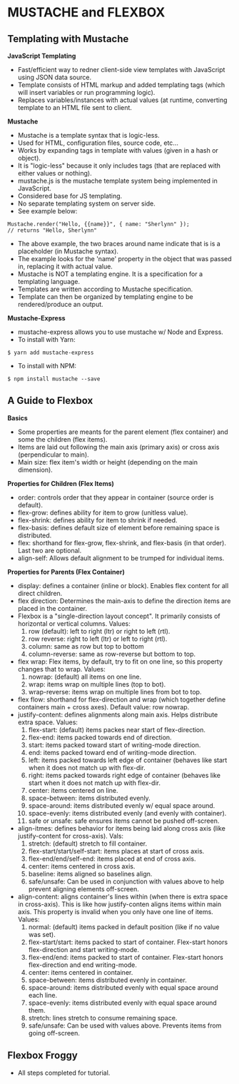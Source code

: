 # MUSTACHE and FLEXBOX

## Templating with Mustache 

**JavaScript Templating**
- Fast/efficient way to redner client-side view templates with JavaScript using JSON data source. 
- Template consists of HTML markup and added templating tags (which will insert variables or run programming logic).
- Replaces variables/instances with actual values (at runtime, converting template to an HTML file sent to client. 

**Mustache**
- Mustache is a template syntax that is logic-less. 
- Used for HTML, configuration files, source code, etc...
- Works by expanding tags in template with values (given in a hash or object). 
- It is "logic-less" because it only includes tags (that are replaced with either values or nothing). 
- mustache.js is the mustache template system being implemented in JavaScript. 
- Considered base for JS templating. 
- No separate templating system on server side. 
- See example below:

```
Mustache.render("Hello, {{name}}", { name: "Sherlynn" });
// returns "Hello, Sherlynn"
```

- The above example, the two braces around name indicate that is is a placeholder (in Mustache syntax).
- The example looks for the 'name' property in the object that was passed in, replacing it with actual value.
- Mustache is NOT a templating engine. It is a specification for a templating language.
- Templates are written according to Mustache specification.
- Template can then be organized by templating engine to be rendered/produce an output. 

**Mustache-Express**
- mustache-express allows you to use mustache w/ Node and Express.
- To install with Yarn:

```
$ yarn add mustache-express
```

- To install with NPM: 

```
$ npm install mustache --save
```

## A Guide to Flexbox

**Basics**
- Some properties are meants for the parent element (flex container) and some the children (flex items).
- Items are laid out following the main axis (primary axis) or cross axis (perpendicular to main). 
- Main size: flex item's width or height (depending on the main dimension).

**Properties for Children (Flex Items)**
- order: controls order that they appear in container (source order is default).
- flex-grow: defines ability for item to grow (unitless value). 
- flex-shrink: defines ability for item to shrink if needed. 
- flex-basis: defines default size of element before remaining space is distributed. 
- flex: shorthand for flex-grow, flex-shrink, and flex-basis (in that order). Last two are optional. 
- align-self: Allows default alignment to be trumped for individual items. 

**Properties for Parents (Flex Container)**

- display: defines a container (inline or block). Enables flex content for all direct children. 
- flex direction: Determines the main-axis to define the direction items are placed in the container. 
- Flexbox is a "single-direction layout concept". It primarily consists of horizontal or vertical columns. Values:
  1. row (default): left to right (ltr) or right to left (rtl).
  2. row reverse: right to left (ltr) or left to right (rtl). 
  3. column: same as row but top to bottom
  4. column-reverse: same as row-reverse but bottom to top. 
- flex wrap: Flex items, by default, try to fit on one line, so this property changes that to wrap. Values:
  1. nowrap: (default) all items on one line.
  2. wrap: items wrap on multiple lines (top to bot).
  3. wrap-reverse: items wrap on multiple lines from bot to top. 
- flex flow: shorthand for flex-direction and wrap (which together define containers main + cross axes). Default value: row nowrap. 
- justify-content: defines alignments along main axis. Helps distribute extra space. Values:
  1. flex-start: (default) items packes near start of flex-direction. 
  2. flex-end: items packed towards end of direction. 
  3. start: items packed toward start of writing-mode direction.
  4. end: items packed toward end of writing-mode direction.
  5. left: items packed towards left edge of container (behaves like start when it does not match up with flex-dir.
  6. right: items packed towards right edge of container (behaves like start when it does not match up with flex-dir.
  7. center: items centered on line.
  8. space-between: items distributed evenly.
  9. space-around: items distributed evenly w/ equal space around. 
  10. space-evenly: items distributed evenly (and evenly with container).
  11. safe or unsafe: safe ensures items cannot be pushed off-screen. 
- align-itmes: defines behavior for items being laid along cross axis (like justify-content for cross-axis). Vals:
  1. stretch: (default) stretch to fill container.
  2. flex-start/start/self-start: items places at start of cross axis. 
  3. flex-end/end/self-end: items placed at end of cross axis. 
  4. center: items centered in cross axis. 
  5. baseline: items aligned so baselines align. 
  6. safe/unsafe: Can be used in conjunction with values above to help prevent aligning elements off-screen. 
- align-content: aligns container's lines within (when there is extra space in cross-axis). This is like how justify-conten aligns items within main axis. This property is invalid when you only have one line of items. Values:
  1. normal: (default) items packed in default position (like if no value was set).
  2. flex-start/start: items packed to start of container. Flex-start honors flex-direction and start writing-mode.
  3. flex-end/end: items packed to start of container. Flex-start honors flex-direction and end writing-mode.
  4. center: items centered in container.
  5. space-between: items distributed evenly in container.
  6. space-around: items distributed evenly with equal space around each line. 
  7. space-evenly: items distributed evenly with equal space around them. 
  8. stretch: lines stretch to consume remaining space. 
  9. safe/unsafe: Can be used with values above. Prevents items from going off-screen. 
  
## Flexbox Froggy

- All steps completed for tutorial. 
